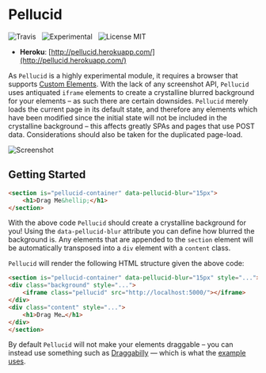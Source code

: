 # Pellucid

![Travis](http://img.shields.io/travis/Wildhoney/Pellucid.svg?style=flat)
&nbsp;
![Experimental](http://img.shields.io/badge/experimental-%E2%9C%93-blue.svg?style=flat)
&nbsp;
![License MIT](http://img.shields.io/badge/license-mit-orange.svg?style=flat)

* **Heroku**: [http://pellucid.herokuapp.com/](http://pellucid.herokuapp.com/)

As `Pellucid` is a highly experimental module, it requires a browser that supports [Custom Elements](http://caniuse.com/#search=custom%20element). With the lack of any screenshot API, `Pellucid` uses antiquated `iframe` elements to create a crystalline blurred background for your elements &ndash; as such there are certain downsides. `Pellucid` merely loads the current page in its default state, and therefore any elements which have been modified since the initial state will not be included in the crystalline background &ndash; this affects greatly SPAs and pages that use POST data. Considerations should also be taken for the duplicated page-load.

![Screenshot](http://i.imgur.com/Azepeaq.png)

## Getting Started

```html
<section is="pellucid-container" data-pellucid-blur="15px">
    <h1>Drag Me&hellip;</h1>
</section>
```

With the above code `Pellucid` should create a crystalline background for you! Using the `data-pellucid-blur` attribute you can define how blurred the background is. Any elements that are appended to the `section` element will be automatically transposed into a `div` element with a `content` class.

`Pellucid` will render the following HTML structure given the above code:

```html
<section is="pellucid-container" data-pellucid-blur="15px" style="...">
<div class="background" style="...">
    <iframe class="pellucid" src="http://localhost:5000/"></iframe>
</div>
<div class="content" style="...">
    <h1>Drag Me…</h1>
</div>
</section>
```

By default `Pellucid` will not make your elements draggable &ndash; you can instead use something such as [Draggabilly](http://draggabilly.desandro.com/) &mdash; which is what the [example uses](https://pellucid.herokuapp.com/).
